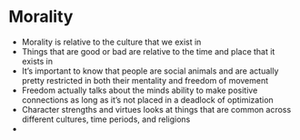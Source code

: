 
# Morality

- Morality is relative to the culture that we exist in
- Things that are good or bad are relative to the time and place that it exists in
- It’s important to know that people are social animals and are actually pretty restricted in both their mentality and freedom of movement
- Freedom actually talks about the minds ability to make positive connections as long as it’s not placed in a deadlock of optimization
- Character strengths and virtues looks at things that are common across different cultures, time periods, and religions
- 